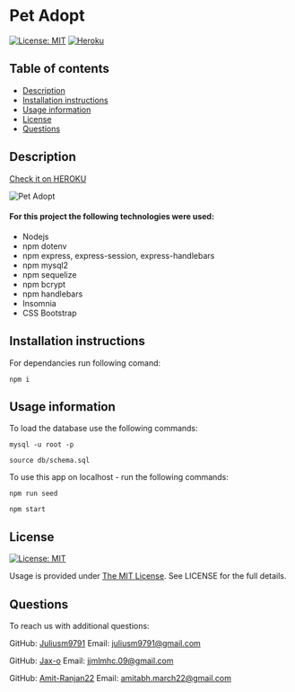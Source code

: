 # Pet Adopt

 [![License: MIT](https://img.shields.io/badge/License-MIT-yellow.svg)](https://opensource.org/licenses/MIT)
 [![Heroku](https://heroku-badge.herokuapp.com/?app=heroku-badge&style=flat)](https://evening-earth-50473.herokuapp.com/)


  ## Table of contents
  - [Description](#description)
  - [Installation instructions](#installation-instructions)
  - [Usage information](#usage-information)
  - [License](#license)
  - [Questions](#questions)


  ## Description



   [Check it on HEROKU](https://evening-earth-50473.herokuapp.com/)
  
  ![Pet Adopt](./public/images/.jpg)


  #### For this project the following technologies were used:
  * Nodejs
  * npm dotenv
  * npm express, express-session, express-handlebars
  * npm mysql2
  * npm sequelize
  * npm bcrypt
  * npm handlebars
  * Insomnia 
  * CSS Bootstrap 


  ## Installation instructions

  For dependancies run following comand:

  ```npm i```

  ## Usage information

  To load the database use the following commands:

  ``mysql -u root -p``

  ``source db/schema.sql``
  

  To use this app on localhost - run the following commands:

  ``npm run seed``

  ``npm start``

  ## License

  [![License: MIT](https://img.shields.io/badge/License-MIT-yellow.svg)](https://opensource.org/licenses/MIT)

  Usage is provided under [The MIT License](https://opensource.org/licenses/MIT). See LICENSE for the full details.

  ## Questions

  To reach us with additional questions:

  GitHub: [Juliusm9791](https://github.com/Juliusm9791)  Email: juliusm9791@gmail.com

  GitHub: [Jax-o](https://github.com/Jax-o)  Email: jjmlmhc.09@gmail.com

   GitHub: [Amit-Ranjan22](https://github.com/Amit-Ranjan22)  Email: amitabh.march22@gmail.com

